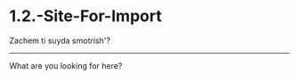 # 1.2.-Site-For-Import
Zachem ti suyda smotrish'?

----------------------------------------------------------------------------------------------------

What are you looking for here?

